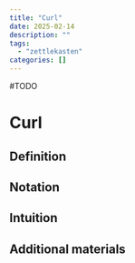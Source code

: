 ```yaml
---
title: "Curl"
date: 2025-02-14
description: ""
tags: 
  - "zettlekasten"
categories: []
---
```


#TODO 
# Curl
## Definition

## Notation

## Intuition

## Additional materials